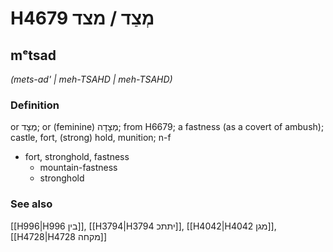 # H4679 מְצַד / מצד

## mᵉtsad

_(mets-ad' | meh-TSAHD | meh-TSAHD)_

### Definition

or מְצָד; or (feminine) מְצָדָה; from H6679; a fastness (as a covert of ambush); castle, fort, (strong) hold, munition; n-f

- fort, stronghold, fastness
  - mountain-fastness
  - stronghold

### See also

[[H996|H996 בין]], [[H3794|H3794 יתתכ]], [[H4042|H4042 מגן]], [[H4728|H4728 מקחה]]
